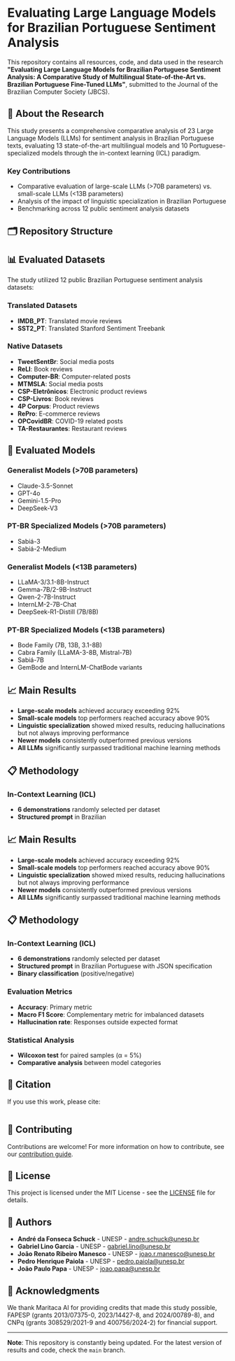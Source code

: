 # Evaluating Large Language Models for Brazilian Portuguese Sentiment Analysis

This repository contains all resources, code, and data used in the research **"Evaluating Large Language Models for Brazilian Portuguese Sentiment Analysis: A Comparative Study of Multilingual State-of-the-Art vs. Brazilian Portuguese Fine-Tuned LLMs"**, submitted to the Journal of the Brazilian Computer Society (JBCS).

## 📖 About the Research

This study presents a comprehensive comparative analysis of 23 Large Language Models (LLMs) for sentiment analysis in Brazilian Portuguese texts, evaluating 13 state-of-the-art multilingual models and 10 Portuguese-specialized models through the in-context learning (ICL) paradigm.

### Key Contributions

- Comparative evaluation of large-scale LLMs (>70B parameters) vs. small-scale LLMs (<13B parameters)
- Analysis of the impact of linguistic specialization in Brazilian Portuguese
- Benchmarking across 12 public sentiment analysis datasets

## 🗂️ Repository Structure

## 📊 Evaluated Datasets

The study utilized 12 public Brazilian Portuguese sentiment analysis datasets:

### Translated Datasets

- **IMDB_PT**: Translated movie reviews
- **SST2_PT**: Translated Stanford Sentiment Treebank

### Native Datasets

- **TweetSentBr**: Social media posts
- **ReLI**: Book reviews
- **Computer-BR**: Computer-related posts
- **MTMSLA**: Social media posts
- **CSP-Eletrônicos**: Electronic product reviews
- **CSP-Livros**: Book reviews
- **4P Corpus**: Product reviews
- **RePro**: E-commerce reviews
- **OPCovidBR**: COVID-19 related posts
- **TA-Restaurantes**: Restaurant reviews

## 🤖 Evaluated Models

### Generalist Models (>70B parameters)

- Claude-3.5-Sonnet
- GPT-4o
- Gemini-1.5-Pro
- DeepSeek-V3

### PT-BR Specialized Models (>70B parameters)

- Sabiá-3
- Sabiá-2-Medium

### Generalist Models (<13B parameters)

- LLaMA-3/3.1-8B-Instruct
- Gemma-7B/2-9B-Instruct
- Qwen-2-7B-Instruct
- InternLM-2-7B-Chat
- DeepSeek-R1-Distill (7B/8B)

### PT-BR Specialized Models (<13B parameters)

- Bode Family (7B, 13B, 3.1-8B)
- Cabra Family (LLaMA-3-8B, Mistral-7B)
- Sabiá-7B
- GemBode and InternLM-ChatBode variants

## 📈 Main Results

- **Large-scale models** achieved accuracy exceeding 92%
- **Small-scale models** top performers reached accuracy above 90%
- **Linguistic specialization** showed mixed results, reducing hallucinations but not always improving performance
- **Newer models** consistently outperformed previous versions
- **All LLMs** significantly surpassed traditional machine learning methods

## 📋 Methodology

### In-Context Learning (ICL)

- **6 demonstrations** randomly selected per dataset
- **Structured prompt** in Brazilian

## 📈 Main Results

- **Large-scale models** achieved accuracy exceeding 92%
- **Small-scale models** top performers reached accuracy above 90%
- **Linguistic specialization** showed mixed results, reducing hallucinations but not always improving performance
- **Newer models** consistently outperformed previous versions
- **All LLMs** significantly surpassed traditional machine learning methods

## 📋 Methodology

### In-Context Learning (ICL)

- **6 demonstrations** randomly selected per dataset
- **Structured prompt** in Brazilian Portuguese with JSON specification
- **Binary classification** (positive/negative)

### Evaluation Metrics

- **Accuracy**: Primary metric
- **Macro F1 Score**: Complementary metric for imbalanced datasets
- **Hallucination rate**: Responses outside expected format

### Statistical Analysis

- **Wilcoxon test** for paired samples (α = 5%)
- **Comparative analysis** between model categories

## 📄 Citation

If you use this work, please cite:

```bibtex

```

## 🤝 Contributing

Contributions are welcome! For more information on how to contribute, see our [contribution guide](CONTRIBUTING.md).

## 📝 License

This project is licensed under the MIT License - see the [LICENSE](LICENSE) file for details.

## 👥 Authors

- **André da Fonseca Schuck** - UNESP - [andre.schuck@unesp.br](mailto:andre.schuck@unesp.br)
- **Gabriel Lino Garcia** - UNESP - [gabriel.lino@unesp.br](mailto:gabriel.lino@unesp.br)
- **João Renato Ribeiro Manesco** - UNESP - [joao.r.manesco@unesp.br](mailto:joao.r.manesco@unesp.br)
- **Pedro Henrique Paiola** - UNESP - [pedro.paiola@unesp.br](mailto:pedro.paiola@unesp.br)
- **João Paulo Papa** - UNESP - [joao.papa@unesp.br](mailto:joao.papa@unesp.br)

## 🙏 Acknowledgments

We thank Maritaca AI for providing credits that made this study possible, FAPESP (grants 2013/07375-0, 2023/14427-8, and 2024/00789-8), and CNPq (grants 308529/2021-9 and 400756/2024-2) for financial support.

---

**Note**: This repository is constantly being updated. For the latest version of results and code, check the `main` branch.
